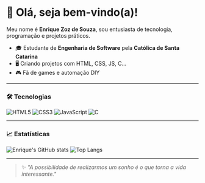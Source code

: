 
# 👋 Olá, seja bem-vindo(a)!

Meu nome é **Enrique Zoz de Souza**, sou entusiasta de tecnologia, programação e projetos práticos.

- 🎓 Estudante de **Engenharia de Software** pela **Católica de Santa Catarina**
- 🖥️ Criando projetos com HTML, CSS, JS, C...
- 🎮 Fã de games e automação DIY  

---

### 🛠️ Tecnologias

![HTML5](https://img.shields.io/badge/-HTML5-E34F26?style=flat&logo=html5&logoColor=white)
![CSS3](https://img.shields.io/badge/-CSS3-1572B6?style=flat&logo=css3)
![JavaScript](https://img.shields.io/badge/-JavaScript-F7DF1E?style=flat&logo=javascript&logoColor=black)
![C](https://img.shields.io/badge/-C-00599C?style=flat&logo=c)

---

### 📈 Estatísticas

![Enrique's GitHub stats](https://github-readme-stats.vercel.app/api?username=XD-Enrique&theme=midnight-purple&show_icons=true)
![Top Langs](https://github-readme-stats.vercel.app/api/top-langs/?username=XD-Enrique&layout=compact&theme=midnight-purple)

---

> ✨ *"A possibilidade de realizarmos um sonho é o que torna a vida interessante."*
